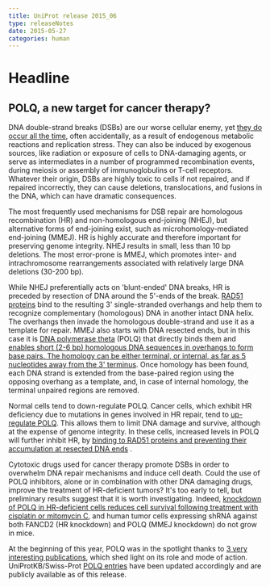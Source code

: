 ```yaml
---
title: UniProt release 2015_06
type: releaseNotes
date: 2015-05-27
categories: human
---
```


# Headline

## POLQ, a new target for cancer therapy?

DNA double-strand breaks (DSBs) are our worse cellular enemy, yet [they do occur all the time](http://www.ncbi.nlm.nih.gov/pubmed/25104768), often accidentally, as a result of endogenous metabolic reactions and replication stress. They can also be induced by exogenous sources, like radiation or exposure of cells to DNA-damaging agents, or serve as intermediates in a number of programmed recombination events, during meiosis or assembly of immunoglobulins or T-cell receptors. Whatever their origin, DSBs are highly toxic to cells if not repaired, and if repaired incorrectly, they can cause deletions, translocations, and fusions in the DNA, which can have dramatic consequences.

The most frequently used mechanisms for DSB repair are homologous recombination (HR) and non-homologous end-joining (NHEJ), but alternative forms of end-joining exist, such as microhomology-mediated end-joining (MMEJ). HR is highly accurate and therefore important for preserving genome integrity. NHEJ results in small, less than 10 bp deletions. The most error-prone is MMEJ, which promotes inter- and intrachromosome rearrangements associated with relatively large DNA deletions (30-200 bp).

While NHEJ preferentially acts on 'blunt-ended' DNA breaks, HR is preceded by resection of DNA around the 5'-ends of the break. [RAD51 proteins](http://www.uniprot.org/uniprot/?query=(gene:rad51+OR+gene:rad51B+OR+gene:rad51C+OR+gene:rad51D)+AND+organism:%22Homo+sapiens+%28Human%29+%5B9606%5D%22+AND+reviewed:yes) bind to the resulting 3' single-stranded overhangs and help them to recognize complementary (homologous) DNA in another intact DNA helix. The overhangs then invade the homologous double-strand and use it as a template for repair. MMEJ also starts with DNA resected ends, but in this case it is [DNA polymerase theta](http://www.uniprot.org/uniprot/?query=gene:polq+AND+reviewed:yes) (POLQ) that directly binds them and [enables short (2-6 bp) homologous DNA sequences in overhangs to form base pairs. The homology can be either terminal, or internal, as far as 5 nucleotides away from the 3' terminus](http://www.ncbi.nlm.nih.gov/pubmed/25643323). Once homology has been found, each DNA strand is extended from the base-paired region using the opposing overhang as a template, and, in case of internal homology, the terminal unpaired regions are removed.

Normal cells tend to down-regulate POLQ. Cancer cells, which exhibit HR deficiency due to mutations in genes involved in HR repair, tend to [up-regulate POLQ](http://www.ncbi.nlm.nih.gov/pubmed/25642963,14735462,20700469,20624954). This allows them to limit DNA damage and survive, although at the expense of genome integrity. In these cells, increased levels in POLQ will further inhibit HR, by [binding to RAD51 proteins and preventing their accumulation at resected DNA ends](http://www.ncbi.nlm.nih.gov/pubmed/25642963,25642960) .

Cytotoxic drugs used for cancer therapy promote DSBs in order to overwhelm DNA repair mechanisms and induce cell death. Could the use of POLQ inhibitors, alone or in combination with other DNA damaging drugs, improve the treatment of HR-deficient tumors? It's too early to tell, but preliminary results suggest that it is worth investigating. Indeed, [knockdown of POLQ in HR-deficient cells reduces cell survival following treatment with cisplatin or mitomycin C](http://www.ncbi.nlm.nih.gov/pubmed/25642963), and human tumor cells expressing shRNA against both FANCD2 (HR knockdown) and POLQ (MMEJ knockdown) do not grow in mice.

At the beginning of this year, POLQ was in the spotlight thanks to [3 very interesting publications](http://www.ncbi.nlm.nih.gov/pubmed/25643323,25642963,25642960), which shed light on its role and mode of action. UniProtKB/Swiss-Prot [POLQ entries](http://www.uniprot.org/uniprot/?query=gene:polq+AND+reviewed:yes) have been updated accordingly and are publicly available as of this release.
